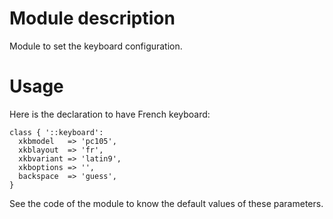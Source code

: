 # Module description

Module to set the keyboard configuration.

# Usage

Here is the declaration to have French keyboard:

```puppet
class { '::keyboard':
  xkbmodel   => 'pc105',
  xkblayout  => 'fr',
  xkbvariant => 'latin9',
  xkboptions => '',
  backspace  => 'guess',
}
```

See the code of the module to know the default values
of these parameters.


